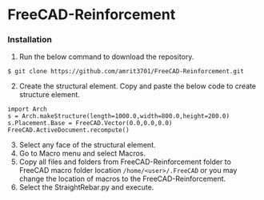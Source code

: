 # FreeCAD-Reinforcement                                                 
                                                                        
### Installation

1. Run the below command to download the repository.                    
```
$ git clone https://github.com/amrit3701/FreeCAD-Reinforcement.git
```
2. Create the structural element. Copy and paste the below code to create structure element.
```
import Arch
s = Arch.makeStructure(length=1000.0,width=800.0,height=200.0)          
s.Placement.Base = FreeCAD.Vector(0.0,0.0,0.0) FreeCAD.ActiveDocument.recompute()
```                                                                  
3. Select any face of the structural element.                           
4. Go to Macro menu and select Macros.                                  
5. Copy all files and folders from FreeCAD-Reinforcement folder to FreeCAD macro folder location ```/home/<user>/.FreeCAD``` or you may change the location of macros to the FreeCAD-Reinforcement.
6. Select the StraightRebar.py and execute.
